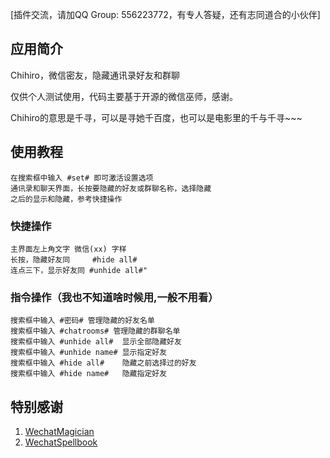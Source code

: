 [插件交流，请加QQ Group: 556223772，有专人答疑，还有志同道合的小伙伴] 

## 应用简介

Chihiro，微信密友，隐藏通讯录好友和群聊

仅供个人测试使用，代码主要基于开源的微信巫师，感谢。

Chihiro的意思是千寻，可以是寻她千百度，也可以是电影里的千与千寻~~~

## 使用教程 
    在搜索框中输入 #set# 即可激活设置选项
    通讯录和聊天界面，长按要隐藏的好友或群聊名称，选择隐藏
    之后的显示和隐藏，参考快捷操作

### 快捷操作
    主界面左上角文字 微信(xx) 字样 
    长按，隐藏好友同     #hide all# 
    连点三下，显示好友同 #unhide all#"

### 指令操作（我也不知道啥时候用,一般不用看）
    搜索框中输入 #密码# 管理隐藏的好友名单  
    搜索框中输入 #chatrooms# 管理隐藏的群聊名单
    搜索框中输入 #unhide all#  显示全部隐藏好友 
    搜索框中输入 #unhide name# 显示指定好友 
    搜索框中输入 #hide all#    隐藏之前选择过的好友 
    搜索框中输入 #hide name#   隐藏指定好友


## 特别感谢
1. [WechatMagician](https://github.com/Gh0u1L5/WechatMagician)
2. [WechatSpellbook](https://github.com/Gh0u1L5/WechatSpellbook)
